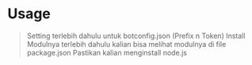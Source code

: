 # Usage
> Setting terlebih dahulu untuk botconfig.json (Prefix n Token)
> Install Modulnya terlebih dahulu kalian bisa melihat modulnya di file package.json
> Pastikan kalian menginstall node.js
